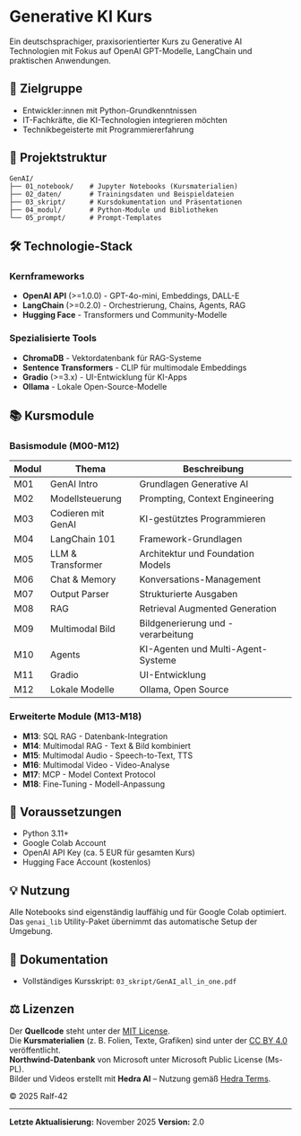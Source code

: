 # Generative KI Kurs

Ein deutschsprachiger, praxisorientierter Kurs zu Generative AI Technologien mit Fokus auf OpenAI GPT-Modelle, LangChain und praktischen Anwendungen.

## 🎯 Zielgruppe

- Entwickler:innen mit Python-Grundkenntnissen
- IT-Fachkräfte, die KI-Technologien integrieren möchten
- Technikbegeisterte mit Programmiererfahrung

## 📁 Projektstruktur

```
GenAI/
├── 01_notebook/    # Jupyter Notebooks (Kursmaterialien)
├── 02_daten/       # Trainingsdaten und Beispieldateien
├── 03_skript/      # Kursdokumentation und Präsentationen
├── 04_modul/       # Python-Module und Bibliotheken
└── 05_prompt/      # Prompt-Templates
```

## 🛠️ Technologie-Stack

### Kernframeworks
- **OpenAI API** (>=1.0.0) - GPT-4o-mini, Embeddings, DALL-E
- **LangChain** (>=0.2.0) - Orchestrierung, Chains, Agents, RAG
- **Hugging Face** - Transformers und Community-Modelle

### Spezialisierte Tools
- **ChromaDB** - Vektordatenbank für RAG-Systeme
- **Sentence Transformers** - CLIP für multimodale Embeddings
- **Gradio** (>=3.x) - UI-Entwicklung für KI-Apps
- **Ollama** - Lokale Open-Source-Modelle

## 📚 Kursmodule

### Basismodule (M00-M12)
| Modul | Thema | Beschreibung |
|-------|-------|-------------|
| M01 | GenAI Intro | Grundlagen Generative AI |
| M02 | Modellsteuerung | Prompting, Context Engineering |
| M03 | Codieren mit GenAI | KI-gestütztes Programmieren |
| M04 | LangChain 101 | Framework-Grundlagen |
| M05 | LLM & Transformer | Architektur und Foundation Models |
| M06 | Chat & Memory | Konversations-Management |
| M07 | Output Parser | Strukturierte Ausgaben |
| M08 | RAG | Retrieval Augmented Generation |
| M09 | Multimodal Bild | Bildgenerierung und -verarbeitung |
| M10 | Agents | KI-Agenten und Multi-Agent-Systeme |
| M11 | Gradio | UI-Entwicklung |
| M12 | Lokale Modelle | Ollama, Open Source |

### Erweiterte Module (M13-M18)
- **M13**: SQL RAG - Datenbank-Integration
- **M14**: Multimodal RAG - Text & Bild kombiniert
- **M15**: Multimodal Audio - Speech-to-Text, TTS
- **M16**: Multimodal Video - Video-Analyse
- **M17**: MCP - Model Context Protocol
- **M18**: Fine-Tuning - Modell-Anpassung

## 🔑 Voraussetzungen

- Python 3.11+
- Google Colab Account
- OpenAI API Key (ca. 5 EUR für gesamten Kurs)
- Hugging Face Account (kostenlos)

## 💡 Nutzung

Alle Notebooks sind eigenständig lauffähig und für Google Colab optimiert. Das `genai_lib` Utility-Paket übernimmt das automatische Setup der Umgebung.

## 📖 Dokumentation

- Vollständiges Kursskript: `03_skript/GenAI_all_in_one.pdf`

## ⚖️ Lizenzen

Der **Quellcode** steht unter der [MIT License](./LICENSE).    
Die **Kursmaterialien** (z. B. Folien, Texte, Grafiken) sind unter der [CC BY 4.0](https://creativecommons.org/licenses/by/4.0/) veröffentlicht.    
**Northwind-Datenbank** von Microsoft unter Microsoft Public License (Ms-PL).    
Bilder und Videos erstellt mit **Hedra AI** – Nutzung gemäß [Hedra Terms](https://www.hedra.com/terms).    

© 2025 Ralf-42

---

**Letzte Aktualisierung:** November 2025
**Version:** 2.0
